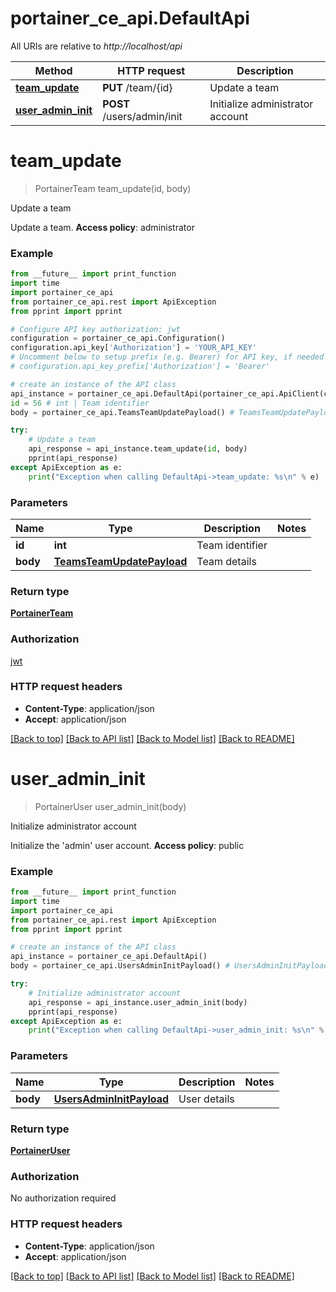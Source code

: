 # portainer_ce_api.DefaultApi

All URIs are relative to *http://localhost/api*

Method | HTTP request | Description
------------- | ------------- | -------------
[**team_update**](DefaultApi.md#team_update) | **PUT** /team/{id} | Update a team
[**user_admin_init**](DefaultApi.md#user_admin_init) | **POST** /users/admin/init | Initialize administrator account


# **team_update**
> PortainerTeam team_update(id, body)

Update a team

Update a team. **Access policy**: administrator

### Example
```python
from __future__ import print_function
import time
import portainer_ce_api
from portainer_ce_api.rest import ApiException
from pprint import pprint

# Configure API key authorization: jwt
configuration = portainer_ce_api.Configuration()
configuration.api_key['Authorization'] = 'YOUR_API_KEY'
# Uncomment below to setup prefix (e.g. Bearer) for API key, if needed
# configuration.api_key_prefix['Authorization'] = 'Bearer'

# create an instance of the API class
api_instance = portainer_ce_api.DefaultApi(portainer_ce_api.ApiClient(configuration))
id = 56 # int | Team identifier
body = portainer_ce_api.TeamsTeamUpdatePayload() # TeamsTeamUpdatePayload | Team details

try:
    # Update a team
    api_response = api_instance.team_update(id, body)
    pprint(api_response)
except ApiException as e:
    print("Exception when calling DefaultApi->team_update: %s\n" % e)
```

### Parameters

Name | Type | Description  | Notes
------------- | ------------- | ------------- | -------------
 **id** | **int**| Team identifier | 
 **body** | [**TeamsTeamUpdatePayload**](TeamsTeamUpdatePayload.md)| Team details | 

### Return type

[**PortainerTeam**](PortainerTeam.md)

### Authorization

[jwt](../README.md#jwt)

### HTTP request headers

 - **Content-Type**: application/json
 - **Accept**: application/json

[[Back to top]](#) [[Back to API list]](../README.md#documentation-for-api-endpoints) [[Back to Model list]](../README.md#documentation-for-models) [[Back to README]](../README.md)

# **user_admin_init**
> PortainerUser user_admin_init(body)

Initialize administrator account

Initialize the 'admin' user account. **Access policy**: public

### Example
```python
from __future__ import print_function
import time
import portainer_ce_api
from portainer_ce_api.rest import ApiException
from pprint import pprint

# create an instance of the API class
api_instance = portainer_ce_api.DefaultApi()
body = portainer_ce_api.UsersAdminInitPayload() # UsersAdminInitPayload | User details

try:
    # Initialize administrator account
    api_response = api_instance.user_admin_init(body)
    pprint(api_response)
except ApiException as e:
    print("Exception when calling DefaultApi->user_admin_init: %s\n" % e)
```

### Parameters

Name | Type | Description  | Notes
------------- | ------------- | ------------- | -------------
 **body** | [**UsersAdminInitPayload**](UsersAdminInitPayload.md)| User details | 

### Return type

[**PortainerUser**](PortainerUser.md)

### Authorization

No authorization required

### HTTP request headers

 - **Content-Type**: application/json
 - **Accept**: application/json

[[Back to top]](#) [[Back to API list]](../README.md#documentation-for-api-endpoints) [[Back to Model list]](../README.md#documentation-for-models) [[Back to README]](../README.md)

